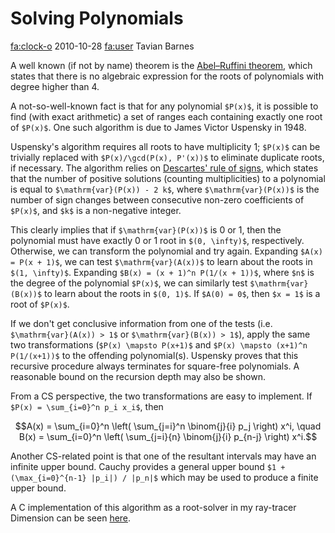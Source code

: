 # Solving Polynomials

<div class="infobar">

<fa:clock-o> 2010-10-28
<fa:user> Tavian Barnes

</div>


A well known (if not by name) theorem is the [Abel–Ruffini theorem], which states that there is no algebraic expression for the roots of polynomials with degree higher than 4.

[Abel–Ruffini theorem]: http://en.wikipedia.org/wiki/Abel%E2%80%93Ruffini_theorem

A not-so-well-known fact is that for any polynomial `$P(x)$`, it is possible to find (with exact arithmetic) a set of ranges each containing exactly one root of `$P(x)$`.
One such algorithm is due to James Victor Uspensky in 1948.

Uspensky's algorithm requires all roots to have multiplicity 1; `$P(x)$` can be trivially replaced with `$P(x)/\gcd(P(x), P'(x))$` to eliminate duplicate roots, if necessary.
The algorithm relies on [Descartes' rule of signs], which states that the number of positive solutions (counting multiplicities) to a polynomial is equal to `$\mathrm{var}(P(x)) - 2 k$`, where `$\mathrm{var}(P(x))$` is the number of sign changes between consecutive non-zero coefficients of `$P(x)$`, and `$k$` is a non-negative integer.

[Descartes' rule of signs]: http://en.wikipedia.org/wiki/Descartes'_rule_of_signs

This clearly implies that if `$\mathrm{var}(P(x))$` is 0 or 1, then the polynomial must have exactly 0 or 1 root in `$(0, \infty)$`, respectively.
Otherwise, we can transform the polynomial and try again.
Expanding `$A(x) = P(x + 1)$`, we can test `$\mathrm{var}(A(x))$` to learn about the roots in `$(1, \infty)$`.
Expanding `$B(x) = (x + 1)^n P(1/(x + 1))$`, where `$n$` is the degree of the polynomial `$P(x)$`, we can similarly test `$\mathrm{var}(B(x))$` to learn about the roots in `$(0, 1)$`.
If `$A(0) = 0$`, then `$x = 1$` is a root of `$P(x)$`.

If we don't get conclusive information from one of the tests (i.e. `$\mathrm{var}(A(x)) > 1$` or `$\mathrm{var}(B(x)) > 1$`), apply the same two transformations (`$P(x) \mapsto P(x+1)$` and `$P(x) \mapsto (x+1)^n P(1/(x+1))$` to the offending polynomial(s).
Uspensky proves that this recursive procedure always terminates for square-free polynomials.
A reasonable bound on the recursion depth may also be shown.

From a CS perspective, the two transformations are easy to implement. If `$P(x) = \sum_{i=0}^n p_i x_i$`, then

```math
A(x) = \sum_{i=0}^n \left( \sum_{j=i}^n \binom{j}{i} p_j \right) x^i,
\quad B(x) = \sum_{i=0}^n \left( \sum_{j=i}{n} \binom{j}{i} p_{n-j} \right) x^i.
```

Another CS-related point is that one of the resultant intervals may have an infinite upper bound.
Cauchy provides a general upper bound `$1 + (\max_{i=0}^{n-1} |p_i|) / |p_n|$` which may be used to produce a finite upper bound.

A C implementation of this algorithm as a root-solver in my ray-tracer Dimension can be seen [here].

[here]: /cgit/dimension.git/tree/libdimension/math/polynomial.c
